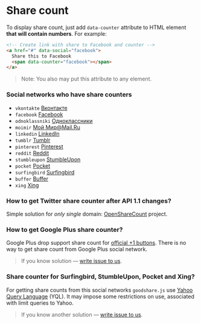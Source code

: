 # Share count

To display share count, just add `data-counter` attribute to HTML element **that will contain numbers**. For example:

``` html
<!-- Create link with share to Facebook and counter -->
<a href="#" data-social="facebook">
  Share this to Facebook
  <span data-counter="facebook"></span>
</a>
```

> Note: You also may put this attribute to any element.

### Social networks who have share counters

- `vkontakte` [Вконтакте](http://vk.com)
- `facebook` [Facebook](http://facebook.com)
- `odnoklassniki` [Одноклассники](http://ok.ru)
- `moimir` [Мой Мир@Mail.Ru](http://my.mail.ru)
- `linkedin` [LinkedIn](http://linkedin.com)
- `tumblr` [Tumblr](http://tumblr.com)
- `pinterest` [Pinterest](http://pinterest.com)
- `reddit` [Reddit](http://reddit.com)
- `stumbleupon` [StumbleUpon](http://www.stumbleupon.com)
- `pocket` [Pocket](https://getpocket.com)
- `surfingbird` [Surfingbird](http://surfingbird.ru)
- `buffer` [Buffer](http://buffer.com)
- `xing` [Xing](http://www.xing.com)

### How to get Twitter share counter after API 1.1 changes?

Simple solution for _only single_ domain: [OpenShareCount](http://opensharecount.com) project.

### How to get Google Plus share counter?

Google Plus drop support share count for [official +1 buttons](https://developers.google.com/+/web/share/). There is no way to get share count from Google Plus social network.

> If you know solution&nbsp;&mdash; [write issue to us](https://github.com/koddr/goodshare.js/issues/new).

### Share counter for Surfingbird, StumbleUpon, Pocket and Xing?

For getting share counts from this social networks `goodshare.js` use [Yahoo Query Language](https://developer.yahoo.com/yql) (YQL). It may impose some restrictions on use, associated with limit queries to Yahoo.

> If you know another solution&nbsp;&mdash; [write issue to us](https://github.com/koddr/goodshare.js/issues/new).
